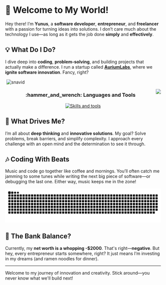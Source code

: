 # 👋 Welcome to My World! 

Hey there! I’m **Yunus**, a **software developer**, **entrepreneur**, and **freelancer** with a passion for turning ideas into solutions. I don’t care much about the technology I use—as long as it gets the job done **simply** and **effectively**.

## 💡 What Do I Do?

I dive deep into **coding**, **problem-solving**, and building projects that actually make a difference. I run a startup called **[AuriumLabs](http://www.auriumlabs.com)**, where we **ignite software innovation**. Fancy, right?

<p>&nbsp;<img align="center" src="https://readmestats.999857.xyz/api?username=snavid&show_icons=true&locale=en&theme=tokyonight" alt="snavid" /></p>

<img align="right" src="https://visitor-badge.laobi.icu/badge?page_id=snavid_visitor_badge_simple&left_color=royalblue&right_color=black"  />

<h3 align="center">:hammer_and_wrench: Languages and Tools</h3>

<p align="center">
  <a href="https://skillicons.dev">
    <img src="https://skillicons.dev/icons?i=docker,git,github,js,mysql,py,flask,dart,c,nodejs,redis,vscode,postman,figma,ubuntu" alt="Skills and tools"/>
  </a>
</p>

## 🧠 What Drives Me?

I’m all about **deep thinking** and **innovative solutions**. My goal? Solve problems, break barriers, and simplify complexity. I approach every challenge with an open mind and the determination to see it through.

## 🎶 Coding With Beats

Music and code go together like coffee and mornings. You’ll often catch me jamming to some tunes while writing the next big piece of software—or debugging the last one. Either way, music keeps me in the zone!

<picture>
  <source media="(prefers-color-scheme: dark)" srcset="https://github.com/snavid/snavid/blob/output/github-contribution-grid-snake.svg" />
  <img alt="github-snake" src="https://github.com/snavid/snavid/blob/output/github-contribution-grid-snake.svg" />
</picture>

## 💸 The Bank Balance? 

Currently, my **net worth is a whopping -$2000**. That's right—**negative**. But hey, every entrepreneur starts somewhere, right? It just means I’m investing in my dreams (and ramen noodles for dinner).

---

Welcome to my journey of innovation and creativity. Stick around—you never know what we'll build next!


